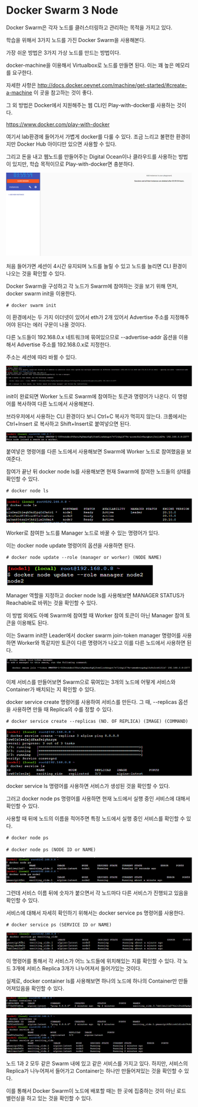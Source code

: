 # Docker Swarm 3 Node

Docker Swarm은 각자 노드를 클러스터링하고 관리하는 목적을 가지고 있다.

학습을 위해서 3가지 노드를 가진 Docker Swarm을 사용해본다.

가장 쉬운 방법은 3가지 가상 노드를 만드는 방법이다.

docker-machine을 이용해서 Virtualbox로 노드를 만들면 된다. 이는 꽤 높은 메모리를 요구한다.

자세한 사항은 http://docs.docker.oeynet.com/machine/get-started/#create-a-machine 이 곳을 참고하는 것이 좋다.

그 외 방법은 Docker에서 지원해주는 웹 CLI인 Play-with-docker를 사용하는 것이다. 

https://www.docker.com/play-with-docker

여기서 lab환경에 들어가서 가볍게 docker를 다룰 수 있다. 조금 느리고 불편한 환경이지만 Docker Hub 아이디만 있으면 사용할 수 있다.

그리고 돈을 내고 웹노드를 만들어주는 Digital Ocean이나 클라우드를 사용하는 방법이 있지만, 학습 목적이므로 Play-with-docker면 충분하다.

![image1](https://github.com/kjo26619/Docker/blob/main/Chapter6/Image/3swarm1.PNG)

처음 들어가면 세션이 4시간 유지되며 노드를 늘릴 수 있고 노드를 늘리면 CLI 환경이 나오는 것을 확인할 수 있다.

Docker Swarm을 구성하고 각 노드가 Swarm에 참여하는 것을 보기 위해 먼저, docker swarm init을 이용한다.

```
# docker swarm init
```

이 환경에서는 두 가지 이더넷이 있어서 eth가 2개 있어서 Advertise 주소를 지정해주어야 된다는 에러 구문이 나올 것이다. 

다른 노드들이 192.168.0.x 네트워크에 묶여있으므로 --advertise-addr 옵션을 이용해서 Advertise 주소를 192.168.0.x로 지정한다. 

주소는 세션에 따라 바뀔 수 있다.

![image2](https://github.com/kjo26619/Docker/blob/main/Chapter6/Image/3swarm2.PNG)

init이 완료되면 Worker 노드로 Swarm에 참여하는 토큰과 명령어가 나온다. 이 명령어를 복사하여 다른 노드에서 사용해본다.

브라우저에서 사용하는 CLI 환경이다 보니 Ctrl+C 복사가 먹히지 않는다. 크롬에서는 Ctrl+Insert 로 복사하고 Shift+Insert로 붙여넣으면 된다.

![image3](https://github.com/kjo26619/Docker/blob/main/Chapter6/Image/3swarm3.PNG)

붙여넣은 명령어를 다른 노드에서 사용해보면 Swarm에 Worker 노드로 참여했음을 보여준다.

참여가 끝난 뒤 docker node ls를 사용해보면 현재 Swarm에 참여한 노드들의 상태를 확인할 수 있다.

```
# docker node ls
```

![image4](https://github.com/kjo26619/Docker/blob/main/Chapter6/Image/3swarm4.PNG)

Worker로 참여한 노드를 Manager 노드로 바꿀 수 있는 명령어가 있다.

이는 docker node update 명령어의 옵션을 사용하면 된다.

```
# docker node update --role (manager or worker) (NODE NAME)
```

![image5](https://github.com/kjo26619/Docker/blob/main/Chapter6/Image/3swarm5.PNG)

Manager 역할을 지정하고 docker node ls를 사용해보면 MANAGER STATUS가 Reachable로 바뀌는 것을 확인할 수 있다.

이 방법 외에도 아예 Swarm에 참여할 때 Worker 참여 토큰이 아닌 Manager 참여 토큰을 이용해도 된다.

이는 Swarm init한 Leader에서 docker swarm join-token manager 명령어를 사용하면 Worker와 똑같지만 토큰이 다른 명령어가 나오고 이를 다른 노드에서 사용하면 된다.

![image6](https://github.com/kjo26619/Docker/blob/main/Chapter6/Image/3swarm6.PNG)

이제 서비스를 만들어보면 Swarm으로 묶여있는 3개의 노드에 어떻게 서비스와 Container가 배치되는 지 확인할 수 있다.

docker service create 명령어를 사용하여 서비스를 만든다. 그 때, --replicas 옵션을 사용하면 만들 때 Replica의 수를 정할 수 있다.

```
# docker service create --replicas (NO. OF REPLICA) (IMAGE) (COMMAND)
```

![image7](https://github.com/kjo26619/Docker/blob/main/Chapter6/Image/3swarm7.PNG)

docker service ls 명령어를 사용하면 서비스가 생성된 것을 확인할 수 있다.

그러고 docker node ps 명령어를 사용하면 현재 노드에서 실행 중인 서비스에 대해서 확인할 수 있다.

사용할 때 뒤에 노드의 이름을 적어주면 특정 노드에서 실행 중인 서비스를 확인할 수 있다.

```
# docker node ps

# docker node ps (NODE ID or NAME)
```

![image8](https://github.com/kjo26619/Docker/blob/main/Chapter6/Image/3swarm8.PNG)

그런데 서비스 이름 뒤에 숫자가 붙으면서 각 노드마다 다른 서비스가 진행되고 있음을 확인할 수 있다.

서비스에 대해서 자세히 확인하기 위해서는 docker service ps 명령어를 사용한다.

```
# docker service ps (SERVICE ID or NAME)
```

![image9](https://github.com/kjo26619/Docker/blob/main/Chapter6/Image/3swarm9.PNG)

이 명령어를 통해서 각 서비스가 어느 노드들에 위치해있는 지를 확인할 수 있다. 각 노드 3개에 서비스 Replica 3개가 나누어져서 들어가있는 것이다.

실제로, docker container ls를 사용해보면 하나의 노드에 하나의 Container만 만들어져있음을 확인할 수 있다.

![image10](https://github.com/kjo26619/Docker/blob/main/Chapter6/Image/3swarm10.PNG)

![image11](https://github.com/kjo26619/Docker/blob/main/Chapter6/Image/3swarm11.PNG)

노드 1과 2 모두 같은 Swarm 내에 있고 같은 서비스를 가지고 있다. 하지만, 서비스의 Replica가 나누어져서 들어가고 Container는 하나만 만들어져있는 것을 확인할 수 있다.

이를 통해서 Docker Swarm이 노드에 배포할 때는 한 곳에 집중하는 것이 아닌 로드 밸런싱을 하고 있는 것을 확인할 수 있다. 
